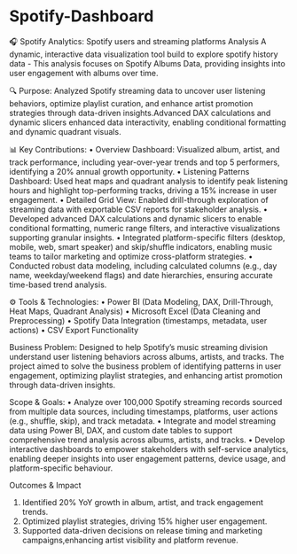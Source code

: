 # Spotify-Dashboard
🎧 Spotify Analytics: Spotify users and streaming platforms Analysis 
      A dynamic, interactive data visualization tool build to explore spotify history data - This analysis focuses on Spotify Albums Data, providing insights into user engagement with albums over time.

🔍 Purpose:
      Analyzed Spotify streaming data to uncover user listening behaviors, optimize playlist curation, and enhance artist promotion strategies through data-driven insights.Advanced DAX calculations and dynamic slicers enhanced data interactivity, enabling conditional formatting and dynamic quadrant visuals.

📊 Key Contributions:
    •	Overview Dashboard: Visualized album, artist, and track performance, including year-over-year trends and top 5 performers, identifying a 20% annual growth opportunity.
    •	Listening Patterns Dashboard: Used heat maps and quadrant analysis to identify peak listening hours and highlight top-performing tracks, driving a 15% increase in user engagement.
    •	Detailed Grid View: Enabled drill-through exploration of streaming data with exportable CSV reports for stakeholder analysis.
    •	Developed advanced DAX calculations and dynamic slicers to enable conditional formatting, numeric range filters, and interactive visualizations supporting granular insights.
    •	Integrated platform-specific filters (desktop, mobile, web, smart speaker) and skip/shuffle indicators, enabling music teams to tailor marketing and optimize cross-platform strategies.
    •	Conducted robust data modeling, including calculated columns (e.g., day name, weekday/weekend flags) and date hierarchies, ensuring accurate time-based trend analysis.

⚙️ Tools & Technologies:
    •	Power BI (Data Modeling, DAX, Drill-Through, Heat Maps, Quadrant Analysis)
    •	Microsoft Excel (Data Cleaning and Preprocessing)
    •	Spotify Data Integration (timestamps, metadata, user actions)
    •	CSV Export Functionality

Business Problem:
Designed to help Spotify’s music streaming division understand user listening behaviors across albums, artists, and tracks. The project aimed to solve the business problem of identifying patterns in user engagement, optimizing playlist strategies, and enhancing artist promotion through data-driven insights.


Scope & Goals:
•	Analyze over 100,000 Spotify streaming records sourced from multiple data sources, including timestamps, platforms, user actions (e.g., shuffle, skip), and track metadata.
•	Integrate and model streaming data using Power BI, DAX, and custom date tables to support comprehensive trend analysis across albums, artists, and tracks.
•	Develop interactive dashboards to empower stakeholders with self-service analytics, enabling deeper insights into user engagement patterns, device usage, and platform-specific behaviour.

Outcomes & Impact
   1. Identified 20% YoY growth in album, artist, and track engagement trends.
   2. Optimized playlist strategies, driving 15% higher user engagement.
   3. Supported data-driven decisions on release timing and marketing campaigns,enhancing artist visibility and platform revenue.






     
